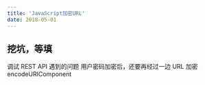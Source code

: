```yaml
---
title: 'JavaScript加密URL'
date: 2018-05-01
---
```


## 挖坑，等填

调试 REST API 遇到的问题
用户密码加密后，还要再经过一边 URL 加密
encodeURIComponent

